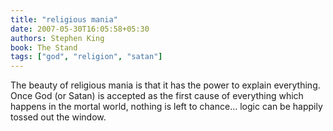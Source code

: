 ```yaml
---
title: "religious mania"
date: 2007-05-30T16:05:58+05:30
authors: Stephen King
book: The Stand
tags: ["god", "religion", "satan"]
---
```

The beauty of religious mania is that it has the power to explain everything. Once God (or Satan) is accepted as the first cause of everything which happens in the mortal world, nothing is left to chance… logic can be happily tossed out the window.
